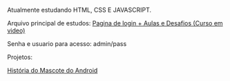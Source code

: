 Atualmente estudando HTML, CSS E JAVASCRIPT.


Arquivo principal de estudos:
<a href="https://guilherme-drumond.github.io/html-css-e-javascript/Pagina%20de%20login/index">Pagina de login + Aulas e Desafios (Curso em video)</a>

Senha e usuario para acesso: admin/pass

Projetos:

<a href="https://guilherme-drumond.github.io/html-css-e-javascript/Pagina%20de%20login/index">História do Mascote do Android</a>